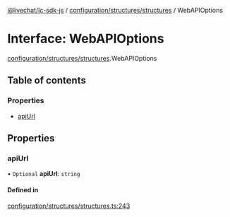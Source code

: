 [@livechat/lc-sdk-js](../README.md) / [configuration/structures/structures](../modules/configuration_structures_structures.md) / WebAPIOptions

# Interface: WebAPIOptions

[configuration/structures/structures](../modules/configuration_structures_structures.md).WebAPIOptions

## Table of contents

### Properties

- [apiUrl](configuration_structures_structures.WebAPIOptions.md#apiurl)

## Properties

### apiUrl

• `Optional` **apiUrl**: `string`

#### Defined in

[configuration/structures/structures.ts:243](https://github.com/livechat/lc-sdk-js/blob/25e113d/src/configuration/structures/structures.ts#L243)
